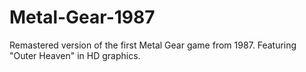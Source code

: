 # Metal-Gear-1987
Remastered version of the first Metal Gear game from 1987. Featuring "Outer Heaven" in HD graphics.